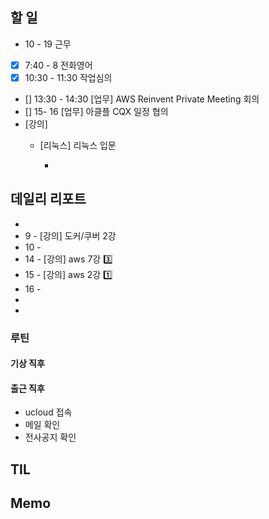 ## 할 일
- 10 - 19 근무
- [x] 7:40 - 8 전화영어
- [x] 10:30 - 11:30 작업심의
- [] 13:30 - 14:30 [업무] AWS Reinvent Private Meeting 회의
- [] 15- 16 [업무] 아클플 CQX 일정 협의 
- [강의]
	- [리눅스] 리눅스 입문

		- 
## 데일리 리포트
-
-  9 - [강의] 도커/쿠버 2강
- 10 - 
- 14 - [강의] aws 7강 3️⃣
- 15 - [강의] aws 2강 1️⃣
- 16 - 
- 
- 

### 루틴
#### 기상 직후

#### 출근 직후
- ucloud 접속
- 메일 확인
- 전사공지 확인

## TIL

## Memo


<!--stackedit_data:
eyJoaXN0b3J5IjpbLTEzNDQwMTMxMzMsMzY2MzQwNzcyLC0xMD
M3NjE1NjAsLTEyNTA2NjUyMDQsLTgzODczNzY3NSwxODI0MTI4
Mzc3LDE4NjMyMDU3MjhdfQ==
-->